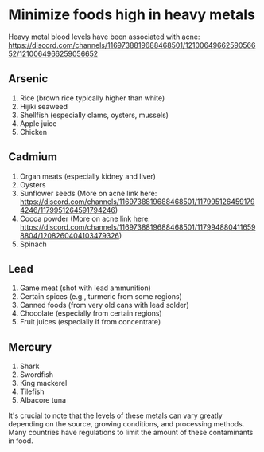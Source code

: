 # Minimize foods high in heavy metals

Heavy metal blood levels have been associated with acne:
https://discord.com/channels/1169738819688468501/1210064966259056652/1210064966259056652

## Arsenic
1. Rice (brown rice typically higher than white)
2. Hijiki seaweed
3. Shellfish (especially clams, oysters, mussels)
4. Apple juice
5. Chicken

## Cadmium
1. Organ meats (especially kidney and liver)
2. Oysters
3. Sunflower seeds (More on acne link here: https://discord.com/channels/1169738819688468501/1179951264591794246/1179951264591794246)
4. Cocoa powder (More on acne link here: https://discord.com/channels/1169738819688468501/1179948804116598804/1208260404103479326)
5. Spinach

## Lead
1. Game meat (shot with lead ammunition)
2. Certain spices (e.g., turmeric from some regions)
3. Canned foods (from very old cans with lead solder)
4. Chocolate (especially from certain regions)
5. Fruit juices (especially if from concentrate)

## Mercury
1. Shark
2. Swordfish
3. King mackerel
4. Tilefish
5. Albacore tuna

It's crucial to note that the levels of these metals can vary greatly depending on the source, growing conditions, and processing methods. Many countries have regulations to limit the amount of these contaminants in food.
